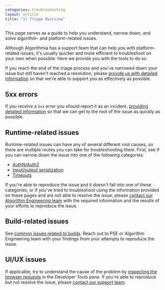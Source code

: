 ```yaml
---
categories: troubleshooting
layout: article
title: "1) Triage Overview"
---
```


This page serves as a guide to help you understand, narrow down, and solve algorithm- and platform-related issues.

Although Algorithmia has a support team that can help you with platform-related issues, it's usually quicker and more efficient to troubleshoot on your own when possible. Here we provide you with the tools to do so.

If you reach the end of the triage process and you've narrowed down your issue but still haven't reached a resolution, please [provide us with detailed information](/developers/administration/troubleshooting/4-information-gathering) so that we're able to support you as effectively as possible.

## 5xx errors

If you receive a `5xx` error you should report it as an incident, [providing detailed information](/developers/administration/troubleshooting/4-information-gathering) so that we can get to the root of the issue as quickly as possible.

## Runtime-related issues

Runtime-related issues can have any of several different root causes, so there are multiple routes you can take for troubleshooting them. First, see if you can narrow down the issue into one of the following categories:

*   [AuthN/AuthZ](/developers/administration/troubleshooting/2-issues#authentication-authorization-and-resource-access)
*   [Input/output serialization](/developers/administration/troubleshooting/2-issues#json-serialization-of-inputoutput)
*   [Timeouts](/developers/administration/troubleshooting/2-issues#timeouts)

If you're able to reproduce the issue and it doesn't fall into one of these categories, or if you've tried to troubleshoot using the information provided on these pages and are not able to resolve the issue, please [contact our Algorithm Engineering team](/developers/administration/troubleshooting/4-information-gathering) with the required information and the results of your efforts to reproduce the issue.

## Build-related issues

See [common issues related to builds](/developers/administration/troubleshooting/2-issues#build-issues). Reach out to PSE or Algorithm Engineering team with your findings from your attempts to reproduce the issue.

## UI/UX issues

If applicable, try to understand the cause of the problem by [inspecting the browser requests](/developers/administration/troubleshooting/3-strategies/#inspect-a-browser-requestresponse) in the Developer Tools pane. If you're able to reproduce but not resolve the issue, please [contact our support team](/developers/administration/troubleshooting/4-information-gathering).